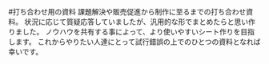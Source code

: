 #打ち合わせ用の資料
課題解決や販売促進から制作に至るまでの打ち合わせ資料。
状況に応じて質疑応答していましたが、汎用的な形でまとめたらと思い作りました。
ノウハウを共有する事によって、より使いやすいシート作りを目指します。
これからやりたい人達にとって試行錯誤の上でのひとつの資料となれば幸いです。